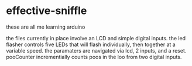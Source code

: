 # effective-sniffle
these are all me learning arduino

the files currently in place involve an LCD and simple digital inputs. the led flasher controls five LEDs
that will flash individually, then together at a variable speed. the paramaters are navigated via lcd, 2 inputs, and a reset.
pooCounter incrementially counts poos in the loo from two digital inputs.
